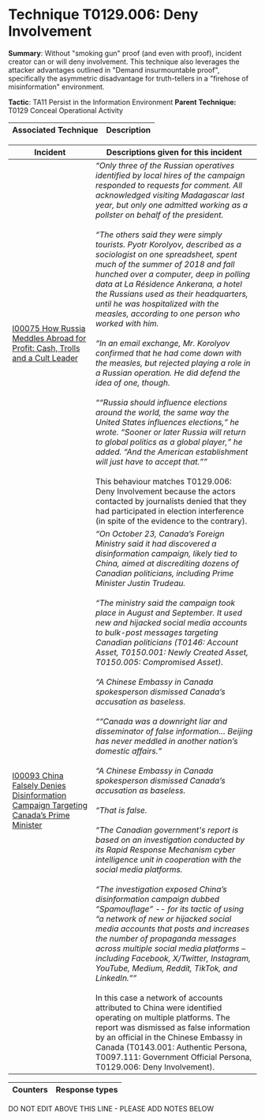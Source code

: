 # Technique T0129.006: Deny Involvement

**Summary**: Without "smoking gun" proof (and even with proof), incident creator can or will deny involvement. This technique also leverages the attacker advantages outlined in "Demand insurmountable proof", specifically the asymmetric disadvantage for truth-tellers in a "firehose of misinformation" environment.

**Tactic**: TA11 Persist in the Information Environment **Parent Technique:** T0129 Conceal Operational Activity


| Associated Technique | Description |
| --------- | ------------------------- |



| Incident | Descriptions given for this incident |
| -------- | -------------------- |
| [I00075 How Russia Meddles Abroad for Profit: Cash, Trolls and a Cult Leader](../../generated_pages/incidents/I00075.md) | <i>“Only three of the Russian operatives identified by local hires of the campaign responded to requests for comment. All acknowledged visiting Madagascar last year, but only one admitted working as a pollster on behalf of the president.<br><br> “The others said they were simply tourists. Pyotr Korolyov, described as a sociologist on one spreadsheet, spent much of the summer of 2018 and fall hunched over a computer, deep in polling data at La Résidence Ankerana, a hotel the Russians used as their headquarters, until he was hospitalized with the measles, according to one person who worked with him.<br><br> “In an email exchange, Mr. Korolyov confirmed that he had come down with the measles, but rejected playing a role in a Russian operation. He did defend the idea of one, though.<br><br> ““Russia should influence elections around the world, the same way the United States influences elections,” he wrote. “Sooner or later Russia will return to global politics as a global player,” he added. “And the American establishment will just have to accept that.””</i><br><br> This behaviour matches T0129.006: Deny Involvement because the actors contacted by journalists denied that they had participated in election interference (in spite of the evidence to the contrary). |
| [I00093 China Falsely Denies Disinformation Campaign Targeting Canada’s Prime Minister](../../generated_pages/incidents/I00093.md) | <i>“On October 23, Canada’s Foreign Ministry said it had discovered a disinformation campaign, likely tied to China, aimed at discrediting dozens of Canadian politicians, including Prime Minister Justin Trudeau.<br><br> “The ministry said the campaign took place in August and September. It used new and hijacked social media accounts to bulk-post messages targeting Canadian politicians (T0146: Account Asset, T0150.001: Newly Created Asset, T0150.005: Compromised Asset).<br><br> “A Chinese Embassy in Canada spokesperson dismissed Canada’s accusation as baseless.<br><br> ““Canada was a downright liar and disseminator of false information… Beijing has never meddled in another nation’s domestic affairs.”<br><br> “A Chinese Embassy in Canada spokesperson dismissed Canada’s accusation as baseless.<br><br> “That is false.<br><br> “The Canadian government's report is based on an investigation conducted by its Rapid Response Mechanism cyber intelligence unit in cooperation with the social media platforms.<br><br> “The investigation exposed China’s disinformation campaign dubbed “Spamouflage” -- for its tactic of using “a network of new or hijacked social media accounts that posts and increases the number of propaganda messages across multiple social media platforms – including Facebook, X/Twitter, Instagram, YouTube, Medium, Reddit, TikTok, and LinkedIn.””</i><br><br> In this case a network of accounts attributed to China were identified operating on multiple platforms. The report was dismissed as false information by an official in the Chinese Embassy in Canada (T0143.001: Authentic Persona, T0097.111: Government Official Persona, T0129.006: Deny Involvement). |



| Counters | Response types |
| -------- | -------------- |


DO NOT EDIT ABOVE THIS LINE - PLEASE ADD NOTES BELOW